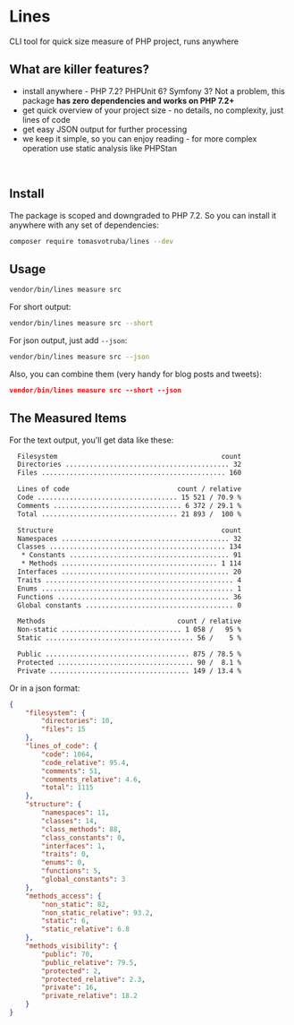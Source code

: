 # Lines

CLI tool for quick size measure of PHP project, runs anywhere

## What are killer features?

* install anywhere - PHP 7.2? PHPUnit 6? Symfony 3? Not a problem, this package **has zero dependencies and works on PHP 7.2+**
* get quick overview of your project size - no details, no complexity, just lines of code
* get easy JSON output for further processing
* we keep it simple, so you can enjoy reading - for more complex operation use static analysis like PHPStan

<br>

## Install

The package is scoped and downgraded to PHP 7.2. So you can install it anywhere with any set of dependencies:

```bash
composer require tomasvotruba/lines --dev
```

## Usage

```bash
vendor/bin/lines measure src
```

For short output:

```bash
vendor/bin/lines measure src --short
```

For json output, just add `--json`:

```bash
vendor/bin/lines measure src --json
```

Also, you can combine them (very handy for blog posts and tweets):

```json
vendor/bin/lines measure src --short --json
```

## The Measured Items

For the text output, you'll get data like these:

```bash
  Filesystem                                         count
  Directories ......................................... 32
  Files .............................................. 160

  Lines of code                           count / relative
  Code ................................... 15 521 / 70.9 %
  Comments ................................ 6 372 / 29.1 %
  Total .................................. 21 893 /  100 %

  Structure                                          count
  Namespaces .......................................... 32
  Classes ............................................ 134
   * Constants ........................................ 91
   * Methods ....................................... 1 114
  Interfaces .......................................... 20
  Traits ............................................... 4
  Enums ................................................ 1
  Functions ........................................... 36
  Global constants ..................................... 0

  Methods                                 count / relative
  Non-static .............................. 1 058 /   95 %
  Static ..................................... 56 /    5 %

  Public .................................... 875 / 78.5 %
  Protected .................................. 90 /  8.1 %
  Private ................................... 149 / 13.4 %
```

Or in a json format:

```json
{
    "filesystem": {
        "directories": 10,
        "files": 15
    },
    "lines_of_code": {
        "code": 1064,
        "code_relative": 95.4,
        "comments": 51,
        "comments_relative": 4.6,
        "total": 1115
    },
    "structure": {
        "namespaces": 11,
        "classes": 14,
        "class_methods": 88,
        "class_constants": 0,
        "interfaces": 1,
        "traits": 0,
        "enums": 0,
        "functions": 5,
        "global_constants": 3
    },
    "methods_access": {
        "non_static": 82,
        "non_static_relative": 93.2,
        "static": 6,
        "static_relative": 6.8
    },
    "methods_visibility": {
        "public": 70,
        "public_relative": 79.5,
        "protected": 2,
        "protected_relative": 2.3,
        "private": 16,
        "private_relative": 18.2
    }
}
```

